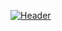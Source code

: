 [![Header](https://raw.githubusercontent.com/MartinHeinz/<OWNER>/<OWNER>/Kunal.profilephoto.png "Header")](https://www.linkedin.com/in/kunalkulkarni27)

